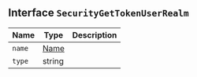 ## Interface `SecurityGetTokenUserRealm`

| Name | Type | Description |
| - | - | - |
| `name` | [Name](./Name.md) | &nbsp; |
| `type` | string | &nbsp; |
